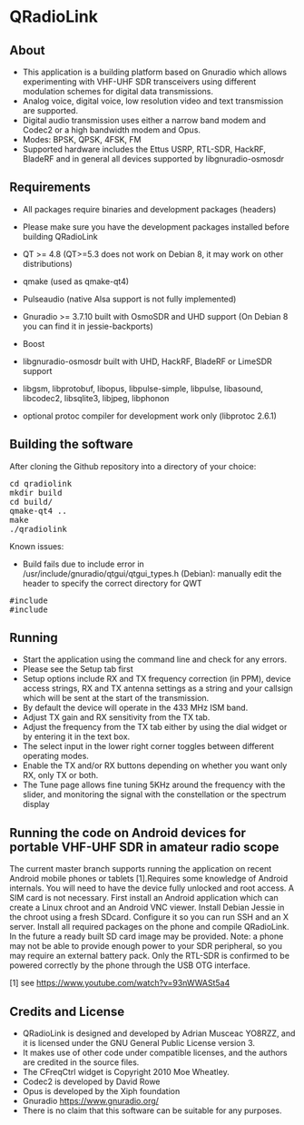 QRadioLink
==========

About
-----
- This application is a building platform based on Gnuradio which allows experimenting with VHF-UHF SDR transceivers using different modulation schemes for digital data transmissions.
- Analog voice, digital voice, low resolution video and text transmission are supported.
- Digital audio transmission uses either a narrow band modem and Codec2 or a high bandwidth modem and Opus.
- Modes: BPSK, QPSK, 4FSK, FM
- Supported hardware includes the Ettus USRP, RTL-SDR, HackRF, BladeRF and in general all devices supported by libgnuradio-osmosdr
 

Requirements
------------
- All packages require binaries and development packages (headers)
- Please make sure you have the development packages installed before building QRadioLink

- QT >= 4.8 (QT>=5.3 does not work on Debian 8, it may work on other distributions)
- qmake (used as qmake-qt4)
- Pulseaudio (native Alsa support is not fully implemented) 
- Gnuradio >= 3.7.10 built with OsmoSDR and UHD support (On Debian 8 you can find it in jessie-backports)
- Boost 
- libgnuradio-osmosdr built with UHD, HackRF, BladeRF or LimeSDR support
- libgsm, libprotobuf, libopus, libpulse-simple, libpulse, libasound, libcodec2, libsqlite3, libjpeg, libphonon
- optional protoc compiler for development work only (libprotoc 2.6.1)


Building the software
---------------------

After cloning the Github repository into a directory of your choice:
<pre>
cd qradiolink
mkdir build 
cd build/
qmake-qt4 ..
make
./qradiolink
</pre>

Known issues:
- Build fails due to include error in /usr/include/gnuradio/qtgui/qtgui_types.h (Debian): manually edit the header to specify the correct directory for QWT
<pre>
#include <qwt/qwt_color_map.h>
#include <qwt/qwt_scale_draw.h>
</pre>


Running
-------
- Start the application using the command line and check for any errors.
- Please see the Setup tab first
- Setup options include RX and TX frequency correction (in PPM), device access strings, RX and TX antenna settings as a string and your callsign which will be sent at the start of the transmission.
- By default the device will operate in the 433 MHz ISM band.
- Adjust TX gain and RX sensitivity from the TX tab.
- Adjust the frequency from the TX tab either by using the dial widget or by entering it in the text box. 
- The select input in the lower right corner toggles between different operating modes.
- Enable the TX and/or RX buttons depending on whether you want only RX, only TX or both. 
- The Tune page allows fine tuning 5KHz around the frequency with the slider, and monitoring the signal with the constellation or the spectrum display


Running the code on Android devices for portable VHF-UHF SDR in amateur radio scope
-----------------------------------------------------------------------------------
The current master branch supports running the application on recent Android mobile phones or tablets [1].Requires some knowledge of Android internals.
You will need to have the device fully unlocked and root access. A SIM card is not necessary.
First install an Android application which can create a Linux chroot and an Android VNC viewer.
Install Debian Jessie in the chroot using a fresh SDcard. Configure it so you can run SSH and an X server.
Install all required packages on the phone and compile QRadioLink. In the future a ready built SD card image may be provided.
Note: a phone may not be able to provide enough power to your SDR peripheral, so you may require an external battery pack. Only the RTL-SDR is confirmed to be powered correctly by the phone through the USB OTG interface.

[1] see https://www.youtube.com/watch?v=93nWWASt5a4


Credits and License
-------------------
- QRadioLink is designed and developed by Adrian Musceac YO8RZZ, and it is licensed under the GNU General Public License version 3.
- It makes use of other code under compatible licenses, and the authors are credited in the source files.
- The CFreqCtrl widget is Copyright 2010 Moe Wheatley.
- Codec2 is developed by David Rowe
- Opus is developed by the Xiph foundation
- Gnuradio https://www.gnuradio.org/
- There is no claim that this software can be suitable for any purposes.

